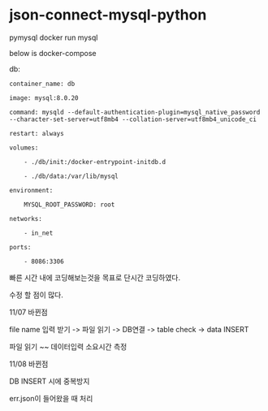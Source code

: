 # json-connect-mysql-python

pymysql
docker run mysql

below is docker-compose

db:


    container_name: db
    
    image: mysql:8.0.20
    
    command: mysqld --default-authentication-plugin=mysql_native_password --character-set-server=utf8mb4 --collation-server=utf8mb4_unicode_ci
    
    restart: always
   
    volumes:
    
        - ./db/init:/docker-entrypoint-initdb.d
        
        - ./db/data:/var/lib/mysql
   
    environment:
   
        MYSQL_ROOT_PASSWORD: root
    
    networks:
    
        - in_net
   
    ports:
   
        - 8086:3306
      
      


빠른 시간 내에 코딩해보는것을 목표로 단시간 코딩하였다.

수정 할 점이 많다.


11/07 바뀐점

file name 입력 받기 -> 파일 읽기 -> DB연결 -> table check -> data INSERT


파일 읽기 ~~ 데이터입력  소요시간 측정



11/08 바뀐점


DB INSERT 시에 중복방지

err.json이 들어왔을 때 처리

